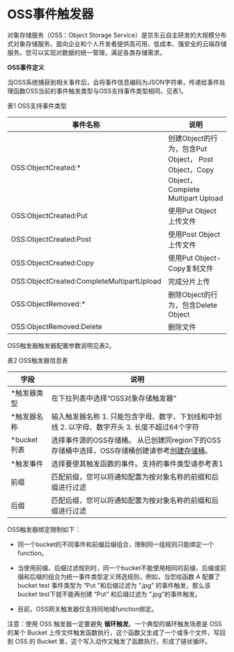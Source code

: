 # OSS事件触发器

对象存储服务（OSS：Object Storage Service）是京东云自主研发的大规模分布式对象存储服务，面向企业和个人开发者提供高可用、低成本、强安全的云端存储服务。您可以实现对数据的统一管理，满足各类存储需求。

 

**OSS事件定义**

当OSS系统捕获到相关事件后，会将事件信息编码为JSON字符串，传递给事件处理函数OSS当前的事件触发类型与OSS支持事件类型相同，见表1。

表1 OSS支持事件类型

| 事件名称                                  | 说明                                                         |
| ----------------------------------------- | ------------------------------------------------------------ |
| OSS:ObjectCreated:*                       | 创建Object的行为，包含Put   Object，   Post Object，Copy Object，Complete Multipart Upload |
| OSS:ObjectCreated:Put                     | 使用Put Object上传文件                                       |
| OSS:ObjectCreated:Post                    | 使用Post Object上传文件                                      |
| OSS:ObjectCreated:Copy                    | 使用Put Object-Copy复制文件                                  |
| OSS:ObjectCreated:CompleteMultipartUpload | 完成分片上传                                                 |
| OSS:ObjectRemoved:*                       | 删除Object的行为，包含Delete   Object                        |
| OSS:ObjectRemoved:Delete                  | 删除文件                                                     |

 

OSS触发器触发器配置参数说明见表2。

表2 OSS触发器信息表

| 字段        | 说明                                                         |
| ----------- | ------------------------------------------------------------ |
| *触发器类型 | 在下拉列表中选择“OSS对象存储触发器“                          |
| *触发器名称 | 输入触发器名称   1.       只能包含字母、数字、下划线和中划线   2.       以字母、数字开头   3.       长度不超过64个字符 |
| *bucket列表 | 选择事件源的OSS存储桶。   从已创建同region下的OSS存储桶中选择，OSS存储桶创建请参考[创建存储桶](https://support.huaweicloud.com/usermanual-obs/zh-cn_topic_0045829050.html)。 |
| *触发事件   | 选择要使其触发函数的事件。支持的事件类型请参考表1            |
| 前缀        | 匹配前缀，您可以将通知配置为按对象名称的前缀和后缀进行过滤   |
| 后缀        | 匹配后缀，您可以将通知配置为按对象名称的前缀和后缀进行过滤   |

 

OSS触发器绑定限制如下：

* 同一个bucket的不同事件和前缀后缀组合，限制同一组规则只能绑定一个function。

* 当使用前缀、后缀过滤规则时，同一个bucket不能使用相同的前缀、后缀或前缀和后缀的组合为统一事件类型定义筛选规则，例如，当您给函数 A 配置了 bucket test 事件类型为 “Put ”和后缀过滤为 “.jpg” 的事件触发，那么该 bucket test下就不能再创建 “Put” 和后缀过滤为 “.jpg”的事件触发。

* 目前，OSS网关触发器仅支持同地域function绑定。

 

注意：使用 OSS 触发器一定要避免 **循环触发**。一个典型的循环触发场景是 OSS 的某个 Bucket 上传文件触发函数执行，这个函数又生成了一个或多个文件，写回到 OSS 的 Bucket 里，这个写入动作又触发了函数执行，形成了链状循环。
